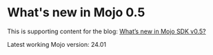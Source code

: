 # What's new in Mojo 0.5

This is supporting content for the blog: [What’s new in Mojo SDK v0.5?](https://www.modular.com/blog/whats-new-in-mojo-sdk-v0-5)

Latest working Mojo version: 24.01
